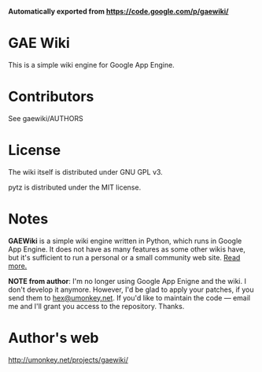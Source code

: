 **Automatically exported from https://code.google.com/p/gaewiki/**

GAE Wiki
========

This is a simple wiki engine for Google App Engine.


Contributors
============

See gaewiki/AUTHORS


License
=======

The wiki itself is distributed under GNU GPL v3.

pytz is distributed under the MIT license.

Notes
=====

**GAEWiki** is a simple wiki engine written in Python, which runs in Google App Engine. It does not have as many features as some other wikis have, but it's sufficient to run a personal or a small community web site.  [Read more.](https://github.com/Erikhht/gaewiki/blob/wiki/Introduction.md)

**NOTE from author**: I'm no longer using Google App Enigne and the wiki.  I don't develop it anymore.  However, I'd be glad to apply your patches, if you send them to [hex@umonkey.net](mailto:hex@umonkey.net).  If you'd like to maintain the code — email me and I'll grant you access to the repository.  Thanks.

Author's web
============

http://umonkey.net/projects/gaewiki/
